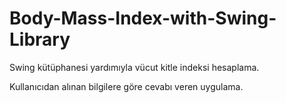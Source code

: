 # Body-Mass-Index-with-Swing-Library


Swing kütüphanesi yardımıyla vücut kitle indeksi hesaplama.


Kullanıcıdan alınan bilgilere göre cevabı veren uygulama.
